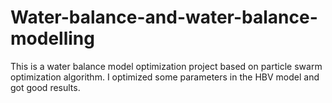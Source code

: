 # Water-balance-and-water-balance-modelling
This is a water balance model optimization project based on particle swarm optimization algorithm. I optimized some parameters in the HBV model and got good results.
